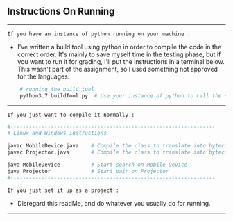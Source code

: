 ## Instructions On Running
---

`If you have an instance of python running on your machine :` 
-  I've written a build tool using python in order to compile the code in the correct order. It's mainly to save myself time in the testing phase, but if you want to run it for grading, I'll put the instructions in a terminal below. This wasn't part of the assignment, so I used something not approved for the languages.

```bash
    # running the build tool
    python3.7 buildTool.py  # Use your instance of python to call the script 
```

---
`If you just want to compile it normally : `
```bash
#------------------------------------------------------------------
# Linux and Windows instructions

javac MobileDevice.java    # Compile the class to translate into bytecode
javac Projector.java       # Compile the class to translate into bytecode

java MobileDevice          # Start search on Mobile Device 
java Projector             # Start pair on Projector
#------------------------------------------------------------------
```
`If you just set it up as a project : `
- Disregard this readMe, and do whatever you usually do for running.
---